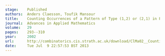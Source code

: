 ```yaml
---
stage:    Published
authors:  Anders Claesson, Toufik Mansour
title:    Counting Occurrences of a Pattern of Type (1,2) or (2,1) in Permutations
journal:  Advances in Applied Mathematics
volume:   29
pages:    293--310
year:     2002
url:      http://combinatorics.cis.strath.ac.uk/download/ClMa02__Counting_Occurrences.pdf
date:     Tue Jul  9 22:57:53 BST 2013
---
```


